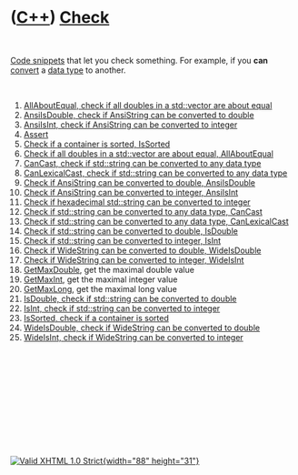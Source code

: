 



 

 

 

 

 

([C++](Cpp.htm)) [Check](CppCheck.htm)
======================================

 

[Code snippets](CppCodeSnippets.htm) that let you check something. For
example, if you **can** [convert](CppConvert.htm) a [data
type](CppDataType.htm) to another.

 

1.  [AllAboutEqual, check if all doubles in a std::vector are about
    equal](CppAllAboutEqual.htm)
2.  [AnsiIsDouble, check if AnsiString can be converted to
    double](CppAnsiIsDouble.htm)
3.  [AnsiIsInt, check if AnsiString can be converted to
    integer](CppAnsiIsInt.htm)
4.  [Assert](CppAssert.htm)
5.  [Check if a container is sorted, IsSorted](CppIsSorted.htm)
6.  [Check if all doubles in a std::vector are about equal,
    AllAboutEqual](CppAllAboutEqual.htm)
7.  [CanCast, check if std::string can be converted to any data
    type](CppCanCast.htm)
8.  [CanLexicalCast, check if std::string can be converted to any data
    type](CppCanLexicalCast.htm)
9.  [Check if AnsiString can be converted to double,
    AnsiIsDouble](CppAnsiIsDouble.htm)
10. [Check if AnsiString can be converted to integer,
    AnsiIsInt](CppAnsiIsInt.htm)
11. [Check if hexadecimal std::string can be converted to
    integer](CppHexStrIsInt.htm)
12. [Check if std::string can be converted to any data type,
    CanCast](CppCanCast.htm)
13. [Check if std::string can be converted to any data type,
    CanLexicalCast](CppCanLexicalCast.htm)
14. [Check if std::string can be converted to double,
    IsDouble](CppIsDouble.htm)
15. [Check if std::string can be converted to integer,
    IsInt](CppIsInt.htm)
16. [Check if WideString can be converted to double,
    WideIsDouble](CppWideIsDouble.htm)
17. [Check if WideString can be converted to integer,
    WideIsInt](CppWideIsInt.htm)
18. [GetMaxDouble](CppGetMaxDouble.htm), get the maximal double value
19. [GetMaxInt](CppGetMaxInt.htm), get the maximal integer value
20. [GetMaxLong](CppGetMaxLong.htm), get the maximal long value
21. [IsDouble, check if std::string can be converted to
    double](CppIsDouble.htm)
22. [IsInt, check if std::string can be converted to
    integer](CppIsInt.htm)
23. [IsSorted, check if a container is sorted](CppIsSorted.htm)
24. [WideIsDouble, check if WideString can be converted to
    double](CppWideIsDouble.htm)
25. [WideIsInt, check if WideString can be converted to
    integer](CppWideIsInt.htm)

 

 

 

 

 





 

[![Valid XHTML 1.0 Strict](valid-xhtml10.png){width="88"
height="31"}](http://validator.w3.org/check?uri=referer)
